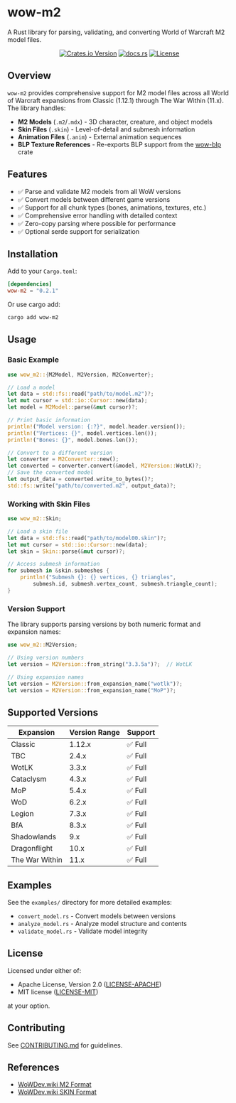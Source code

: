 # wow-m2

A Rust library for parsing, validating, and converting World of Warcraft M2 model files.

<div align="center">

[![Crates.io Version](https://img.shields.io/crates/v/wow-m2)](https://crates.io/crates/wow-m2)
[![docs.rs](https://img.shields.io/docsrs/wow-m2)](https://docs.rs/wow-m2)
[![License](https://img.shields.io/crates/l/wow-mpq.svg)](https://github.com/wowemulation-dev/warcraft-rs#license)

</div>

## Overview

`wow-m2` provides comprehensive support for M2 model files across all World of Warcraft expansions from Classic (1.12.1) through The War Within (11.x). The library handles:

- **M2 Models** (`.m2`/`.mdx`) - 3D character, creature, and object models
- **Skin Files** (`.skin`) - Level-of-detail and submesh information
- **Animation Files** (`.anim`) - External animation sequences
- **BLP Texture References** - Re-exports BLP support from the [wow-blp](https://crates.io/crates/wow-blp) crate

## Features

- ✅ Parse and validate M2 models from all WoW versions
- ✅ Convert models between different game versions
- ✅ Support for all chunk types (bones, animations, textures, etc.)
- ✅ Comprehensive error handling with detailed context
- ✅ Zero-copy parsing where possible for performance
- ✅ Optional serde support for serialization

## Installation

Add to your `Cargo.toml`:

```toml
[dependencies]
wow-m2 = "0.2.1"
```

Or use cargo add:

```bash
cargo add wow-m2
```

## Usage

### Basic Example

```rust
use wow_m2::{M2Model, M2Version, M2Converter};

// Load a model
let data = std::fs::read("path/to/model.m2")?;
let mut cursor = std::io::Cursor::new(data);
let model = M2Model::parse(&mut cursor)?;

// Print basic information
println!("Model version: {:?}", model.header.version());
println!("Vertices: {}", model.vertices.len());
println!("Bones: {}", model.bones.len());

// Convert to a different version
let converter = M2Converter::new();
let converted = converter.convert(&model, M2Version::WotLK)?;
// Save the converted model
let output_data = converted.write_to_bytes()?;
std::fs::write("path/to/converted.m2", output_data)?;
```

### Working with Skin Files

```rust
use wow_m2::Skin;

// Load a skin file
let data = std::fs::read("path/to/model00.skin")?;
let mut cursor = std::io::Cursor::new(data);
let skin = Skin::parse(&mut cursor)?;

// Access submesh information
for submesh in &skin.submeshes {
    println!("Submesh {}: {} vertices, {} triangles",
        submesh.id, submesh.vertex_count, submesh.triangle_count);
}
```

### Version Support

The library supports parsing versions by both numeric format and expansion names:

```rust
use wow_m2::M2Version;

// Using version numbers
let version = M2Version::from_string("3.3.5a")?;  // WotLK

// Using expansion names
let version = M2Version::from_expansion_name("wotlk")?;
let version = M2Version::from_expansion_name("MoP")?;
```

## Supported Versions

| Expansion | Version Range | Support |
|-----------|---------------|---------|
| Classic | 1.12.x | ✅ Full |
| TBC | 2.4.x | ✅ Full |
| WotLK | 3.3.x | ✅ Full |
| Cataclysm | 4.3.x | ✅ Full |
| MoP | 5.4.x | ✅ Full |
| WoD | 6.2.x | ✅ Full |
| Legion | 7.3.x | ✅ Full |
| BfA | 8.3.x | ✅ Full |
| Shadowlands | 9.x | ✅ Full |
| Dragonflight | 10.x | ✅ Full |
| The War Within | 11.x | ✅ Full |

## Examples

See the `examples/` directory for more detailed examples:

- `convert_model.rs` - Convert models between versions
- `analyze_model.rs` - Analyze model structure and contents
- `validate_model.rs` - Validate model integrity

## License

Licensed under either of:

- Apache License, Version 2.0 ([LICENSE-APACHE](../../../LICENSE-APACHE))
- MIT license ([LICENSE-MIT](../../../LICENSE-MIT))

at your option.

## Contributing

See [CONTRIBUTING.md](../../../CONTRIBUTING.md) for guidelines.

## References

- [WoWDev.wiki M2 Format](https://wowdev.wiki/M2)
- [WoWDev.wiki SKIN Format](https://wowdev.wiki/M2/.skin)
